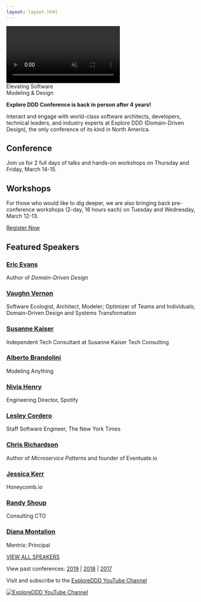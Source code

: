 ```yaml
---
layout: layout.html
---
```

<div class="container-fluid homepage--hero-video-container">
    <video loop muted autoplay class="video-item">
        <source src="video/background-video.webm" type="video/webm">
        <source src="video/background-video.mp4" type="video/mp4">
        <source src="video/background-video.ogv" type="video/ogg">
    </video>
    <div class="video-overlay">
        <div class="homepage--big-text">
            <div class="big-text">Elevating Software<br>Modeling &amp; Design</div>
        </div>
    </div>
</div>
<!--<section class="slider">
  <div class="flexslider">
    <ul class="slides">
        <li class="slide picture-5"></li>
        <li class="slide picture-2"></li>
        <li class="slide picture-1"></li>
        <li class="slide picture-3"></li>
        <li class="slide picture-4"></li>
        <li class="slide picture-6"></li>
        <li class="slide picture-7"></li>
    </ul>
  </div>
  <div class="custom-navigation-container">
  <div class="custom-navigation">
    <a class="arrow left"><img src="img/slider-arrow-left.svg" /></a>
    <a class="arrow right"><img src="img/slider-arrow-right.svg" /></a>
  </div>
  </div>
</section> -->
<!-- Begin MailChimp Signup Form -->
<div class="row newsletter-signup">
	<div class="col-xs-12">
		<style type="text/css">
			#mc_embed_signup {}
			/* Add your own MailChimp form style overrides in your site stylesheet or in this style block.
			   We recommend moving this block and the preceding CSS link to the HEAD of your HTML file. */
		</style>
		<script type='text/javascript' src='//s3.amazonaws.com/downloads.mailchimp.com/js/mc-validate.js'></script>
		<script type='text/javascript'>(function ($) { window.fnames = new Array(); window.ftypes = new Array(); fnames[1] = 'FNAME'; ftypes[1] = 'text'; fnames[2] = 'LNAME'; ftypes[2] = 'text'; fnames[0] = 'EMAIL'; ftypes[0] = 'email'; }(jQuery)); var $mcj = jQuery.noConflict(true);</script>
	</div> <!-- col-xs-2 -->
</div> <!-- row -->
</div> <!-- col-xs-12 -->
</div> <!-- row footer newsletter signup -->
<!--End mc_embed_signup-->
<div class="container homepage--intro-text">
    <div class="row">
        <p><strong>Explore DDD Conference is back in person after 4 years!</strong></p>
        <p>Interact and engage with world-class software architects, developers, technical leaders, and industry experts at Explore DDD (Domain-Driven Design), the only conference of its kind in North America.</p> 
        <h2>Conference</h2>
        <p>Join us for 2 full days of talks and hands-on workshops on Thursday and Friday, March 14-15.</p>
        <h2>Workshops</h2>
        <p>For those who would like to dig deeper, we are also bringing back pre-conference workshops (2-day, 16 hours each) on Tuesday and Wednesday, March 12-13.</p>
    </div>
    <div class="text-center">
        <a href="https://ti.to/EDDD/explore-ddd-2024" class="btn">Register Now</a>
    </div>
</div>
<div class="container section speakers">
  <h2 class="text-center">Featured Speakers</h2>
    <div class="flex-row">
        <div class="speaker-container">
        <a href="speakers/eric-evans.html"><div class="speaker-img eric-evans">
        </div></a>
        <h3><a class="speaker-name" href="speakers/eric-evans.html">Eric Evans</a></h3>
        <p class="speaker-details">Author of <em>Domain-Driven Design</em></p>
        </div>
        <div class="speaker-container">
        <a href="speakers/vaughn-vernon.html"><div class="new-speaker-img vaughn-vernon"></div></a>
        <h3><a class="speaker-name" href="speakers/vaughn-vernon.html">Vaughn Vernon</a></h3>
        <p class="speaker-details">Software Ecologist, Architect, Modeler; Optimizer of Teams and Individuals; Domain-Driven Design and Systems Transformation</p>
        </div>
        <div class="speaker-container">
        <a href="speakers/susanne-kaiser.html"><div class="speaker-img susanne-kaiser">
        </div></a>
        <h3><a class="speaker-name" href="speakers/susanne-kaiser.html">Susanne Kaiser</a></h3>
        <p class="speaker-details">Independent Tech Consultant at Susanne Kaiser Tech Consulting</p>
        </div>
        <div class="speaker-container">
        <a href="speakers/alberto-brandolini.html"><div class="speaker-img alberto-brandolini">
        </div></a>
        <h3><a class="speaker-name" href="speakers/alberto-brandolini.html">Alberto Brandolini</a></h3>
        <p class="speaker-details">Modeling Anything</p>
        </div>
        <div class="speaker-container">
        <a href="speakers/nivia-henry.html"><div class="speaker-img nivia-henry">
        </div></a>
        <h3><a class="speaker-name" href="speakers/nivia-henry.html">Nivia Henry</a></h3>
        <p class="speaker-details">Engineering Director, Spotify</p>
        </div>
        <div class="speaker-container">
        <a href="speakers/lesley-cordero.html"><div class="speaker-img lesley-cordero">
        </div></a>
        <h3><a class="speaker-name" href="speakers/lesley-cordero.html">Lesley Cordero</a></h3>
        <p class="speaker-details">Staff Software Engineer, The New York Times</p>
        </div>
         <div class="speaker-container">
        <a href="speakers/chris-richardson.html"><div class="speaker-img chris-richardson">
        </div></a>
        <h3><a class="speaker-name" href="speakers/chris-richardson.html">Chris Richardson</a></h3>
        <p class="speaker-details">Author of <em>Microservice Patterns</em> and founder of Eventuate.io</p>
        </div>
        <div class="speaker-container">
        <a href="speakers/jessica-kerr.html"><div class="new-speaker-img jessica-kerr"></div></a>
        <h3><a class="speaker-name" href="speakers/jessica-kerr.html">Jessica Kerr</a></h3>
        <p class="speaker-details">Honeycomb.io</p>
        </div>
        <div class="speaker-container">
        <a href="speakers/randy-shoup.html"><div class="speaker-img randy-shoup">
        </div></a>
        <h3><a class="speaker-name" href="speakers/randy-shoup.html">Randy Shoup</a></h3>
        <p class="speaker-details">Consulting CTO</p>
        </div>
         <div class="speaker-container">
        <a href="speakers/diana-montalion.html"><div class="speaker-img diana-montalion">
        </div></a>
        <h3><a class="speaker-name" href="speakers/diana-montalion.html">Diana Montalion</a></h3>
        <p class="speaker-details">Mentrix: Principal</p>
        </div>
</div>
    <p><a href="speakers">VIEW ALL SPEAKERS</a></p>
</div>
<div class="container">
    <div class="row">
        <p class="text-center">View past conferences: <a href="./2019">2019</a> &#124; <a href="./2018">2018</a> &#124; <a href="./2017">2017</a></p>
        <p class="text-center">Visit and subscribe to the <a href="https://www.youtube.com/exploreddd">ExploreDDD YouTube Channel</a></p>
    </div>
</div>
<div class="text-center ">
    <a href="https://www.youtube.com/exploreddd">
        <img src="img/youtube-text-icon.png" class="homepage-youtube-link-img" title="ExploreDDD YouTube Channel">
    </a>
</div>
    </div>
</div>